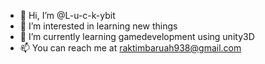 - 👋 Hi, I’m @L-u-c-k-ybit
- 👀 I’m interested in learning new things
- 🌱 I’m currently learning gamedevelopment using unity3D 
- 📫 You can reach me at raktimbaruah938@gmail.com

<!---
L-u-c-k-ybit/L-u-c-k-ybit is a ✨ special ✨ repository because its `README.md` (this file) appears on your GitHub profile.
You can click the Preview link to take a look at your changes.
--->
